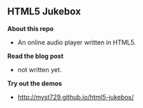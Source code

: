 HTML5 Jukebox
-------------

**About this repo**

+ An online audio player written in HTML5.


**Read the blog post**

+ not written yet.


**Try out the demos**

+ http://myst729.github.io/html5-jukebox/

